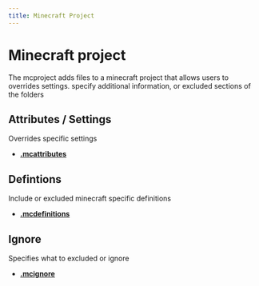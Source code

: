 ```yaml
---
title: Minecraft Project
---
```


# Minecraft project

The mcproject adds files to a minecraft project that allows users to overrides settings. specify additional information, or excluded sections of the folders

## Attributes / Settings

Overrides specific settings

- **[.mcattributes](./mcattributes.md)**

## Defintions

Include or excluded minecraft specific definitions

- **[.mcdefinitions](./mcdefinitions.md)**

## Ignore

Specifies what to excluded or ignore

- **[.mcignore](./mcignore.md)**
